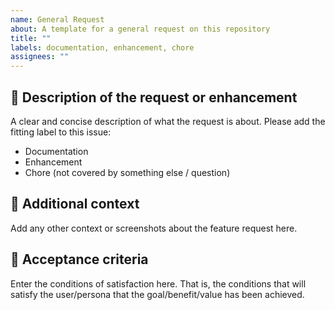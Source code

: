 ```yaml
---
name: General Request
about: A template for a general request on this repository
title: ""
labels: documentation, enhancement, chore
assignees: ""
---
```


## :thought_balloon: Description of the request or enhancement

A clear and concise description of what the request is about. Please add the fitting label to this issue:

- Documentation
- Enhancement
- Chore (not covered by something else / question)

## :bookmark: Additional context

Add any other context or screenshots about the feature request here.

## :100: Acceptance criteria

Enter the conditions of satisfaction here. That is, the conditions that will satisfy the user/persona that the goal/benefit/value has been achieved.
